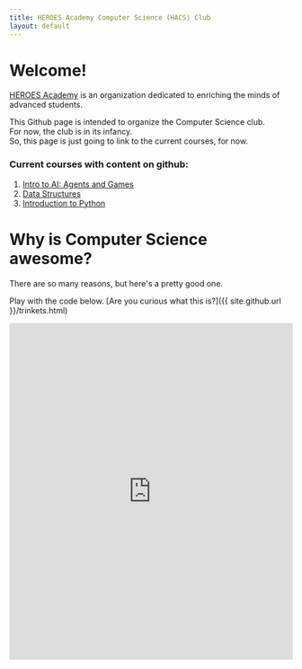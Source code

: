 ```yaml
---
title: HEROES Academy Computer Science (HACS) Club
layout: default
---
```


# Welcome!

[HEROES Academy](http://heroesgifted.org) is an organization dedicated to enriching the minds of advanced students.  

This Github page is intended to organize the Computer Science club.  
For now, the club is in its infancy.  
So, this page is just going to link to the current courses, for now.

### Current courses with content on github:
1. [Intro to AI: Agents and Games](http://ai.hacs.club)
2. [Data Structures](http://ds.hacs.club)
3. [Introduction to Python](http://intro.hacs.club)


# Why is Computer Science awesome?

There are so many reasons, but here's a pretty good one.

Play with the code below.  [Are you curious what this is?]({{ site.github.url }}/trinkets.html)

<iframe src="https://trinket.io/embed/python/0e731cdd38" width="100%" height="600" frameborder="0" marginwidth="0" marginheight="0" allowfullscreen></iframe>
